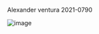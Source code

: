Alexander ventura 2021-0790



![image](https://user-images.githubusercontent.com/94939445/181933994-0ddb77ca-6636-43b2-a145-8666f8bb9fea.png)
